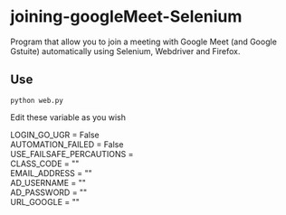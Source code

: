 # joining-googleMeet-Selenium

Program that allow you to join a meeting with Google Meet (and Google Gstuite) automatically using Selenium, Webdriver and Firefox.

## Use

    
    python web.py

Edit these variable as you wish   

LOGIN_GO_UGR = False   
AUTOMATION_FAILED = False   
USE_FAILSAFE_PERCAUTIONS =    
CLASS_CODE = ""    
EMAIL_ADDRESS = ""   
AD_USERNAME = ""   
AD_PASSWORD = ""  
URL_GOOGLE = ""  
